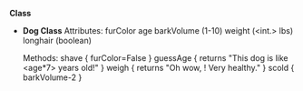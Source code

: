 **Class**

- **Dog Class**
  Attributes:
    furColor
    age
    barkVolume (1-10)
    weight (<int.> lbs)
    longhair (boolean)

  Methods:
    shave {
      furColor=False
    }
    guessAge {
      returns "This dog is like <age*7> years old!"
    }
    weigh {
      returns "Oh wow, <weight>! Very healthy."
    }
    scold {
      barkVolume-2
    }
